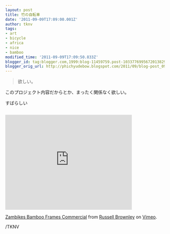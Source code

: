 ```yaml
---
layout: post
title: 竹の自転車
date: '2011-09-09T17:09:00.001Z'
author: tknv
tags:
- art
- bicycle
- africa
- nice
- bamboo
modified_time: '2011-09-09T17:09:50.833Z'
blogger_id: tag:blogger.com,1999:blog-11459759.post-1033776995672013829
blogger_orig_url: http://phichyudebow.blogspot.com/2011/09/blog-post_09.html
---
```


<div class='posterous_autopost'><blockquote class="posterous_short_quote">  <p>欲しい。</p>  </blockquote>  <p>このプロジェクト内容だからとか、まったく関係なく欲しい。</p>  <p>すばらしい</p>  <p><img src="http://www.zambikes.com/images/stories/fattire.jpg" alt="" /></p>  <p><iframe src="http://player.vimeo.com/video/14517541?title=0&amp;byline=0&amp;portrait=0" frameborder="0" height="300" width="400"></iframe></p>  <p><a href="http://vimeo.com/14517541">Zambikes Bamboo Frames Commercial</a> from <a href="http://vimeo.com/thewuss">Russell Brownley</a> on <a href="http://vimeo.com">Vimeo</a>.</p></div><div class="blogger-post-footer">/TKNV</div>